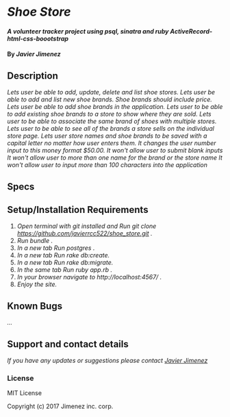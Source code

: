 # _Shoe Store_

#### _A volunteer tracker project using psql, sinatra and ruby ActiveRecord-html-css-boootstrap_

#### By _Javier Jimenez_

## Description

_Lets user be able to add, update, delete and list shoe stores._
_Lets user be able to add and list new shoe brands. Shoe brands should include price._
_Lets user be able to add shoe brands in the application._
_Lets user to be able to add existing shoe brands to a store to show where they are sold._
_Lets user to be able to associate the same brand of shoes with multiple stores._
_Lets user to be able to see all of the brands a store sells on the individual store page._
_Lets user store names and shoe brands to be saved with a capital letter no matter how user enters them._
_It changes the user number input to this money format $50.00._
_It won't allow user to submit blank inputs_
_It won't allow user to more than one name for the brand or the store name_
_It won't allow user to input more than 100 characters into the application_


## Specs


## Setup/Installation Requirements

1. _Open terminal with git installed and Run git clone https://github.com/javierrcc522/shoe_store.git ._
2. _Run bundle ._
3. _In a new tab Run postgres ._
4. _In a new tab Run rake db:create._
5. _In a new tab Run rake db:migrate._
6. _In the same tab Run ruby app.rb ._
7. _In your browser navigate to http://localhost:4567/ ._
8. _Enjoy the site._

## Known Bugs

_..._

## Support and contact details

_If you have any updates or suggestions please contact [Javier Jimenez]_

[Javier Jimenez]: mailto:javierrcc522@gmail.com

### License

MIT License

Copyright (c) 2017 Jimenez inc. corp.
